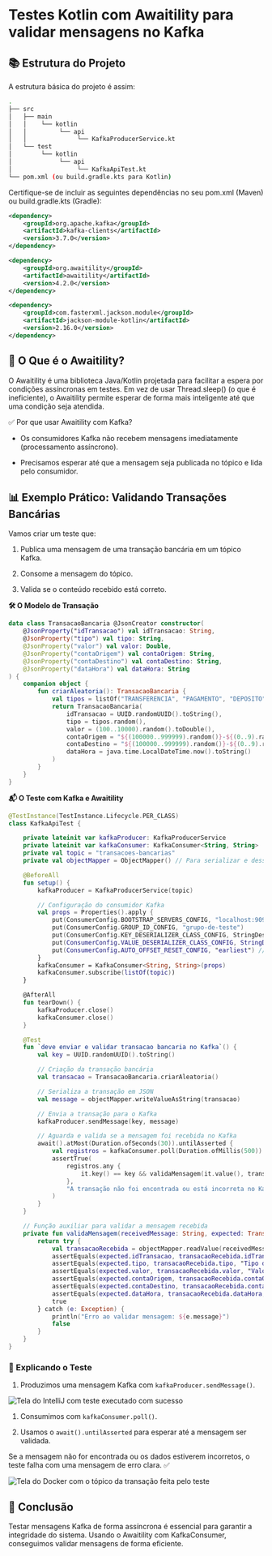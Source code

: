 # Testes Kotlin com Awaitility para validar mensagens no Kafka

## **📚 Estrutura do Projeto**

A estrutura básica do projeto é assim:

```bash
.
├── src
│   ├── main
│   │    └── kotlin
│   │         └── api
│   │              └── KafkaProducerService.kt
│   └── test
│        └── kotlin
│             └── api
│                  └── KafkaApiTest.kt
└── pom.xml (ou build.gradle.kts para Kotlin)
```
Certifique-se de incluir as seguintes dependências no seu pom.xml (Maven) ou build.gradle.kts (Gradle):

```xml
<dependency>
    <groupId>org.apache.kafka</groupId>
    <artifactId>kafka-clients</artifactId>
    <version>3.7.0</version>
</dependency>

<dependency>
    <groupId>org.awaitility</groupId>
    <artifactId>awaitility</artifactId>
    <version>4.2.0</version>
</dependency>

<dependency>
    <groupId>com.fasterxml.jackson.module</groupId>
    <artifactId>jackson-module-kotlin</artifactId>
    <version>2.16.0</version>
</dependency>
```

## **🤔 O Que é o Awaitility?**

O Awaitility é uma biblioteca Java/Kotlin projetada para facilitar a espera por condições assíncronas em testes. Em vez de usar Thread.sleep() (o que é ineficiente), o Awaitility permite esperar de forma mais inteligente até que uma condição seja atendida.

✅ Por que usar Awaitility com Kafka?

- Os consumidores Kafka não recebem mensagens imediatamente (processamento assíncrono).

- Precisamos esperar até que a mensagem seja publicada no tópico e lida pelo consumidor.

## **📊 Exemplo Prático: Validando Transações Bancárias**

Vamos criar um teste que:

1. Publica uma mensagem de uma transação bancária em um tópico Kafka.

1. Consome a mensagem do tópico.

1. Valida se o conteúdo recebido está correto.

**🛠️ O Modelo de Transação**

```kotlin
data class TransacaoBancaria @JsonCreator constructor(
    @JsonProperty("idTransacao") val idTransacao: String,
    @JsonProperty("tipo") val tipo: String,
    @JsonProperty("valor") val valor: Double,
    @JsonProperty("contaOrigem") val contaOrigem: String,
    @JsonProperty("contaDestino") val contaDestino: String,
    @JsonProperty("dataHora") val dataHora: String
) {
    companion object {
        fun criarAleatoria(): TransacaoBancaria {
            val tipos = listOf("TRANSFERENCIA", "PAGAMENTO", "DEPOSITO")
            return TransacaoBancaria(
                idTransacao = UUID.randomUUID().toString(),
                tipo = tipos.random(),
                valor = (100..10000).random().toDouble(),
                contaOrigem = "${(100000..999999).random()}-${(0..9).random()}",
                contaDestino = "${(100000..999999).random()}-${(0..9).random()}",
                dataHora = java.time.LocalDateTime.now().toString()
            )
        }
    }
}
```

**📬 O Teste com Kafka e Awaitility**

```kotlin
@TestInstance(TestInstance.Lifecycle.PER_CLASS)
class KafkaApiTest {

    private lateinit var kafkaProducer: KafkaProducerService
    private lateinit var kafkaConsumer: KafkaConsumer<String, String>
    private val topic = "transacoes-bancarias"
    private val objectMapper = ObjectMapper() // Para serializar e desserializar JSON

    @BeforeAll
    fun setup() {
        kafkaProducer = KafkaProducerService(topic)

        // Configuração do consumidor Kafka
        val props = Properties().apply {
            put(ConsumerConfig.BOOTSTRAP_SERVERS_CONFIG, "localhost:9092")
            put(ConsumerConfig.GROUP_ID_CONFIG, "grupo-de-teste")
            put(ConsumerConfig.KEY_DESERIALIZER_CLASS_CONFIG, StringDeserializer::class.java.name)
            put(ConsumerConfig.VALUE_DESERIALIZER_CLASS_CONFIG, StringDeserializer::class.java.name)
            put(ConsumerConfig.AUTO_OFFSET_RESET_CONFIG, "earliest") // Lê desde o início do tópico
        }
        kafkaConsumer = KafkaConsumer<String, String>(props)
        kafkaConsumer.subscribe(listOf(topic))
    }

    @AfterAll
    fun tearDown() {
        kafkaProducer.close()
        kafkaConsumer.close()
    }

    @Test
    fun `deve enviar e validar transacao bancaria no Kafka`() {
        val key = UUID.randomUUID().toString()

        // Criação da transação bancária
        val transacao = TransacaoBancaria.criarAleatoria()

        // Serializa a transação em JSON
        val message = objectMapper.writeValueAsString(transacao)

        // Envia a transação para o Kafka
        kafkaProducer.sendMessage(key, message)

        // Aguarda e valida se a mensagem foi recebida no Kafka
        await().atMost(Duration.ofSeconds(30)).untilAsserted {
            val registros = kafkaConsumer.poll(Duration.ofMillis(500))
            assertTrue(
                registros.any {
                    it.key() == key && validaMensagem(it.value(), transacao)
                },
                "A transação não foi encontrada ou está incorreta no Kafka"
            )
        }
    }

    // Função auxiliar para validar a mensagem recebida
    private fun validaMensagem(receivedMessage: String, expected: TransacaoBancaria): Boolean {
        return try {
            val transacaoRecebida = objectMapper.readValue(receivedMessage, TransacaoBancaria::class.java)
            assertEquals(expected.idTransacao, transacaoRecebida.idTransacao, "ID da transação incorreto")
            assertEquals(expected.tipo, transacaoRecebida.tipo, "Tipo de transação incorreto")
            assertEquals(expected.valor, transacaoRecebida.valor, "Valor da transação incorreto")
            assertEquals(expected.contaOrigem, transacaoRecebida.contaOrigem, "Conta de origem incorreta")
            assertEquals(expected.contaDestino, transacaoRecebida.contaDestino, "Conta de destino incorreta")
            assertEquals(expected.dataHora, transacaoRecebida.dataHora, "Data e hora incorretas")
            true
        } catch (e: Exception) {
            println("Erro ao validar mensagem: ${e.message}")
            false
        }
    }
}
```

### **🧐 Explicando o Teste**

1. Produzimos uma mensagem Kafka com `kafkaProducer.sendMessage()`.

![Tela do IntelliJ com teste executado com sucesso](https://dev-to-uploads.s3.amazonaws.com/uploads/articles/z35a3xi7zv9zt4h0ttp4.png)

1. Consumimos com `kafkaConsumer.poll()`.

3. Usamos o `await().untilAsserted` para esperar até a mensagem ser validada.

Se a mensagem não for encontrada ou os dados estiverem incorretos, o teste falha com uma mensagem de erro clara. ✅


![Tela do Docker com o tópico da transação feita pelo teste](https://dev-to-uploads.s3.amazonaws.com/uploads/articles/8tjm5ccqcbpfohoc12js.png)

## **📢 Conclusão**

Testar mensagens Kafka de forma assíncrona é essencial para garantir a integridade do sistema. Usando o Awaitility com KafkaConsumer, conseguimos validar mensagens de forma eficiente.
